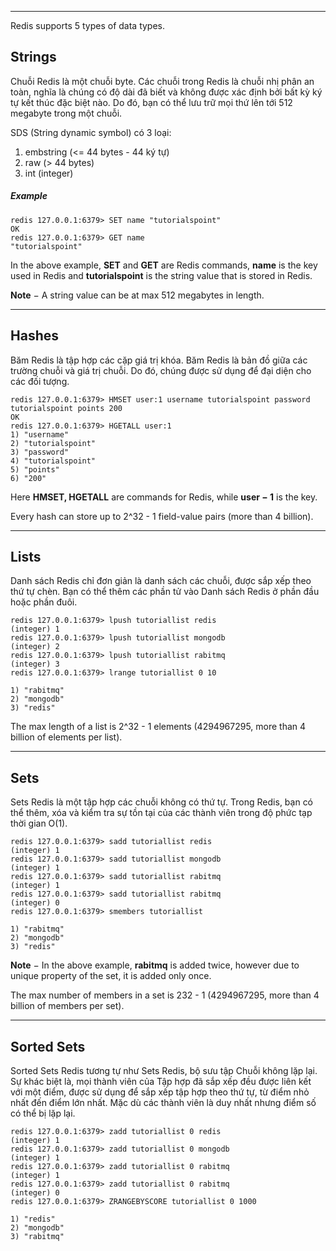 
---

Redis supports 5 types of data types.

## Strings

Chuỗi Redis là một chuỗi byte. Các chuỗi trong Redis là chuỗi nhị phân an toàn, nghĩa là chúng có độ dài đã biết và không được xác định bởi bất kỳ ký tự kết thúc đặc biệt nào. Do đó, bạn có thể lưu trữ mọi thứ lên tới 512 megabyte trong một chuỗi.

SDS (String dynamic symbol) có 3 loại:
1. embstring (<= 44 bytes - 44 ký tự)
2. raw (> 44 bytes)
3. int (integer)
##### Example

```
redis 127.0.0.1:6379> SET name "tutorialspoint" 
OK 
redis 127.0.0.1:6379> GET name 
"tutorialspoint"
```


In the above example, **SET** and **GET** are Redis commands, **name** is the key used in Redis and **tutorialspoint** is the string value that is stored in Redis.

**Note** − A string value can be at max 512 megabytes in length.


---
## Hashes

Băm Redis là tập hợp các cặp giá trị khóa. Băm Redis là bản đồ giữa các trường chuỗi và giá trị chuỗi. Do đó, chúng được sử dụng để đại diện cho các đối tượng.


```
redis 127.0.0.1:6379> HMSET user:1 username tutorialspoint password 
tutorialspoint points 200 
OK 
redis 127.0.0.1:6379> HGETALL user:1  
1) "username" 
2) "tutorialspoint" 
3) "password" 
4) "tutorialspoint" 
5) "points" 
6) "200"
```

Here **HMSET, HGETALL** are commands for Redis, while **user − 1** is the key.

Every hash can store up to 2^32 - 1 field-value pairs (more than 4 billion).


---

## Lists

Danh sách Redis chỉ đơn giản là danh sách các chuỗi, được sắp xếp theo thứ tự chèn. Bạn có thể thêm các phần tử vào Danh sách Redis ở phần đầu hoặc phần đuôi.

```
redis 127.0.0.1:6379> lpush tutoriallist redis 
(integer) 1 
redis 127.0.0.1:6379> lpush tutoriallist mongodb 
(integer) 2 
redis 127.0.0.1:6379> lpush tutoriallist rabitmq 
(integer) 3 
redis 127.0.0.1:6379> lrange tutoriallist 0 10  

1) "rabitmq" 
2) "mongodb" 
3) "redis"
```

The max length of a list is 2^32 - 1 elements (4294967295, more than 4 billion of elements per list).

---
## Sets

Sets Redis là một tập hợp các chuỗi không có thứ tự. Trong Redis, bạn có thể thêm, xóa và kiểm tra sự tồn tại của các thành viên trong độ phức tạp thời gian O(1).

```
redis 127.0.0.1:6379> sadd tutoriallist redis 
(integer) 1 
redis 127.0.0.1:6379> sadd tutoriallist mongodb 
(integer) 1 
redis 127.0.0.1:6379> sadd tutoriallist rabitmq 
(integer) 1 
redis 127.0.0.1:6379> sadd tutoriallist rabitmq 
(integer) 0 
redis 127.0.0.1:6379> smembers tutoriallist  

1) "rabitmq" 
2) "mongodb" 
3) "redis"
```

**Note** − In the above example, **rabitmq** is added twice, however due to unique property of the set, it is added only once.

The max number of members in a set is 232 - 1 (4294967295, more than 4 billion of members per set).

---
## Sorted Sets

Sorted Sets Redis tương tự như Sets Redis, bộ sưu tập Chuỗi không lặp lại. Sự khác biệt là, mọi thành viên của Tập hợp đã sắp xếp đều được liên kết với một điểm, được sử dụng để sắp xếp tập hợp theo thứ tự, từ điểm nhỏ nhất đến điểm lớn nhất. Mặc dù các thành viên là duy nhất nhưng điểm số có thể bị lặp lại.

```
redis 127.0.0.1:6379> zadd tutoriallist 0 redis 
(integer) 1 
redis 127.0.0.1:6379> zadd tutoriallist 0 mongodb 
(integer) 1 
redis 127.0.0.1:6379> zadd tutoriallist 0 rabitmq 
(integer) 1 
redis 127.0.0.1:6379> zadd tutoriallist 0 rabitmq 
(integer) 0 
redis 127.0.0.1:6379> ZRANGEBYSCORE tutoriallist 0 1000  

1) "redis" 
2) "mongodb" 
3) "rabitmq"
```
